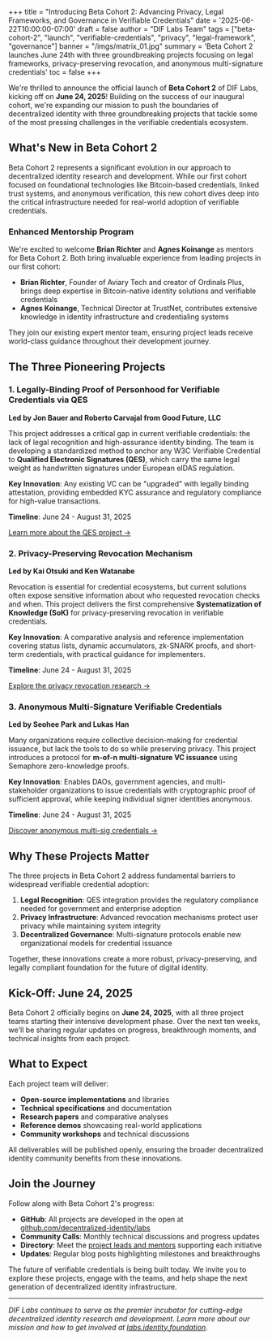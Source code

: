 +++
title = "Introducing Beta Cohort 2: Advancing Privacy, Legal Frameworks, and Governance in Verifiable Credentials"
date = '2025-06-22T10:00:00-07:00'
draft = false
author = "DIF Labs Team"
tags = ["beta-cohort-2", "launch", "verifiable-credentials", "privacy", "legal-framework", "governance"]
banner = "/imgs/matrix_01.jpg"
summary = 'Beta Cohort 2 launches June 24th with three groundbreaking projects focusing on legal frameworks, privacy-preserving revocation, and anonymous multi-signature credentials'
toc = false
+++

We're thrilled to announce the official launch of **Beta Cohort 2** of DIF Labs, kicking off on **June 24, 2025**! Building on the success of our inaugural cohort, we're expanding our mission to push the boundaries of decentralized identity with three groundbreaking projects that tackle some of the most pressing challenges in the verifiable credentials ecosystem.

## What's New in Beta Cohort 2

Beta Cohort 2 represents a significant evolution in our approach to decentralized identity research and development. While our first cohort focused on foundational technologies like Bitcoin-based credentials, linked trust systems, and anonymous verification, this new cohort dives deep into the critical infrastructure needed for real-world adoption of verifiable credentials.

### Enhanced Mentorship Program

We're excited to welcome **Brian Richter** and **Agnes Koinange** as mentors for Beta Cohort 2. Both bring invaluable experience from leading projects in our first cohort:

- **Brian Richter**, Founder of Aviary Tech and creator of Ordinals Plus, brings deep expertise in Bitcoin-native identity solutions and verifiable credentials
- **Agnes Koinange**, Technical Director at TrustNet, contributes extensive knowledge in identity infrastructure and credentialing systems

They join our existing expert mentor team, ensuring project leads receive world-class guidance throughout their development journey.

## The Three Pioneering Projects

### 1. Legally-Binding Proof of Personhood for Verifiable Credentials via QES

**Led by Jon Bauer and Roberto Carvajal from Good Future, LLC**

This project addresses a critical gap in current verifiable credentials: the lack of legal recognition and high-assurance identity binding. The team is developing a standardized method to anchor any W3C Verifiable Credential to **Qualified Electronic Signatures (QES)**, which carry the same legal weight as handwritten signatures under European eIDAS regulation.

**Key Innovation**: Any existing VC can be "upgraded" with legally binding attestation, providing embedded KYC assurance and regulatory compliance for high-value transactions.

**Timeline**: June 24 - August 31, 2025

[Learn more about the QES project →](https://github.com/decentralized-identity/labs/blob/main/proposals/beta-cohort-2-2025/legallybinding-vcs/legallybinding-vcs.md)

### 2. Privacy-Preserving Revocation Mechanism

**Led by Kai Otsuki and Ken Watanabe**

Revocation is essential for credential ecosystems, but current solutions often expose sensitive information about who requested revocation checks and when. This project delivers the first comprehensive **Systematization of Knowledge (SoK)** for privacy-preserving revocation in verifiable credentials.

**Key Innovation**: A comparative analysis and reference implementation covering status lists, dynamic accumulators, zk-SNARK proofs, and short-term credentials, with practical guidance for implementers.

**Timeline**: June 24 - August 31, 2025

[Explore the privacy revocation research →](https://github.com/decentralized-identity/labs/blob/main/proposals/beta-cohort-2-2025/pp-revocation-mechanism/001_proposal.md)

### 3. Anonymous Multi-Signature Verifiable Credentials

**Led by Seohee Park and Lukas Han**

Many organizations require collective decision-making for credential issuance, but lack the tools to do so while preserving privacy. This project introduces a protocol for **m-of-n multi-signature VC issuance** using Semaphore zero-knowledge proofs.

**Key Innovation**: Enables DAOs, government agencies, and multi-stakeholder organizations to issue credentials with cryptographic proof of sufficient approval, while keeping individual signer identities anonymous.

**Timeline**: June 24 - August 31, 2025

[Discover anonymous multi-sig credentials →](https://github.com/decentralized-identity/labs/blob/main/proposals/beta-cohort-2-2025/anon-multi-sig-vc/anon_multi_sig_vc_proposal.md)

## Why These Projects Matter

The three projects in Beta Cohort 2 address fundamental barriers to widespread verifiable credential adoption:

1. **Legal Recognition**: QES integration provides the regulatory compliance needed for government and enterprise adoption
2. **Privacy Infrastructure**: Advanced revocation mechanisms protect user privacy while maintaining system integrity  
3. **Decentralized Governance**: Multi-signature protocols enable new organizational models for credential issuance

Together, these innovations create a more robust, privacy-preserving, and legally compliant foundation for the future of digital identity.

## Kick-Off: June 24, 2025

Beta Cohort 2 officially begins on **June 24, 2025**, with all three project teams starting their intensive development phase. Over the next ten weeks, we'll be sharing regular updates on progress, breakthrough moments, and technical insights from each project.

## What to Expect

Each project team will deliver:

- **Open-source implementations** and libraries
- **Technical specifications** and documentation  
- **Research papers** and comparative analyses
- **Reference demos** showcasing real-world applications
- **Community workshops** and technical discussions

All deliverables will be published openly, ensuring the broader decentralized identity community benefits from these innovations.

## Join the Journey

Follow along with Beta Cohort 2's progress:

- **GitHub**: All projects are developed in the open at [github.com/decentralized-identity/labs](https://github.com/decentralized-identity/labs)
- **Community Calls**: Monthly technical discussions and progress updates
- **Directory**: Meet the [project leads and mentors](https://labs.identity.foundation/directory/) supporting each initiative
- **Updates**: Regular blog posts highlighting milestones and breakthroughs

The future of verifiable credentials is being built today. We invite you to explore these projects, engage with the teams, and help shape the next generation of decentralized identity infrastructure.

---

*DIF Labs continues to serve as the premier incubator for cutting-edge decentralized identity research and development. Learn more about our mission and how to get involved at [labs.identity.foundation](https://labs.identity.foundation).*